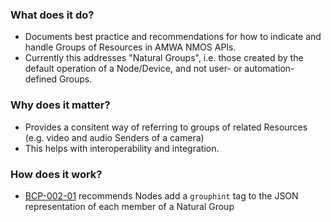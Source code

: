 ### What does it do?

- Documents best practice and recommendations for how to indicate and handle Groups of Resources in AMWA NMOS APIs.
- Currently this addresses "Natural Groups", i.e. those created by the default operation of a Node/Device, and not user- or automation-defined Groups.

### Why does it matter?

- Provides a consitent way of referring to groups of related Resources (e.g. video and audio Senders of a camera)
- This helps with interoperability and integration.

### How does it work?

- [BCP-002-01](branches/master/best-practice-natural-grouping.html) recommends Nodes add a ``grouphint`` tag to the JSON representation of each member of a Natural Group
